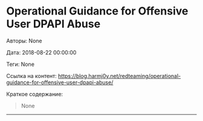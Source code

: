 # Operational Guidance for Offensive User DPAPI Abuse

Авторы: 
None

Дата: 
2018-08-22 00:00:00

Теги: 
None

Ссылка на контент: 
https://blog.harmj0y.net/redteaming/operational-guidance-for-offensive-user-dpapi-abuse/

Краткое содержание: 

<blockquote>
None<br> 
</blockquote>

---

